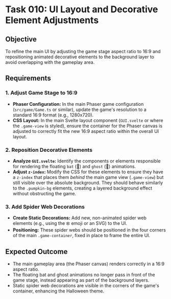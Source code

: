 # Task 010: UI Layout and Decorative Element Adjustments

## Objective

To refine the main UI by adjusting the game stage aspect ratio to 16:9 and repositioning animated decorative elements to the background layer to avoid overlapping with the gameplay area.

## Requirements

### 1. Adjust Game Stage to 16:9

-   **Phaser Configuration:** In the main Phaser game configuration (`src/game/Game.ts` or similar), update the game's resolution to a standard 16:9 format (e.g., 1280x720).
-   **CSS Layout:** In the main Svelte layout component (`GUI.svelte` or where the `.game-view` is styled), ensure the container for the Phaser canvas is adjusted to correctly fit the new 16:9 aspect ratio within the overall UI layout.

### 2. Reposition Decorative Elements

-   **Analyze `GUI.svelte`:** Identify the components or elements responsible for rendering the floating `bat` (🦇) and `ghost` (👻) animations.
-   **Adjust `z-index`:** Modify the CSS for these elements to ensure they have a `z-index` that places them *behind* the main game view (`.game-view`) but still visible over the absolute background. They should behave similarly to the `.pumpkin-bg` elements, creating a layered background effect without obstructing the game.

### 3. Add Spider Web Decorations

-   **Create Static Decorations:** Add new, non-animated spider web elements (e.g., using the `🕸️` emoji or an SVG) to the UI.
-   **Positioning:** These spider webs should be positioned in the four corners of the main `.game-container`, fixed in place to frame the entire UI.

## Expected Outcome

-   The main gameplay area (the Phaser canvas) renders correctly in a 16:9 aspect ratio.
-   The floating bat and ghost animations no longer pass in front of the game stage, instead appearing as part of the background layers.
-   Static spider web decorations are visible in the corners of the game's container, enhancing the Halloween theme.
